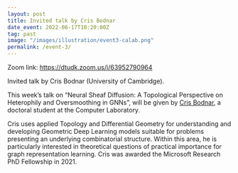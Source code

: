 ```yaml
---
layout: post
title: Invited talk by Cris Bodnar
date_event: 2022-06-17T10:20:00Z
tag: past
image: "/images/illustration/event3-calab.png"
permalink: /event-3/
---
```


Zoom link: https://dtudk.zoom.us/j/63952790964

Invited talk by Cris Bodnar (University of Cambridge).

This week’s talk on “Neural Sheaf Diffusion: A Topological Perspective on Heterophily and Oversmoothing in GNNs”, will be given by [Cris Bodnar](https://crisbodnar.github.io/), a doctoral student at the Computer Laboratory.

Cris uses applied Topology and Differential Geometry for understanding and developing Geometric Deep Learning models suitable for problems presenting an underlying combinatorial structure. Within this area, he is particularly interested in theoretical questions of practical importance for graph representation learning. Cris was awarded the Microsoft Research PhD Fellowship in 2021.
